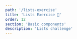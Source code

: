 ```yaml
---
path: '/lists-exercise'
title: 'Lists Exercise 📝'
order: 12
section: 'Basic components'
description: 'Lists challenge'
---
```

